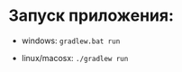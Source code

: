 Запуск приложения:
=================

* windows: ```gradlew.bat run```

* linux/macosx: ```./gradlew run```